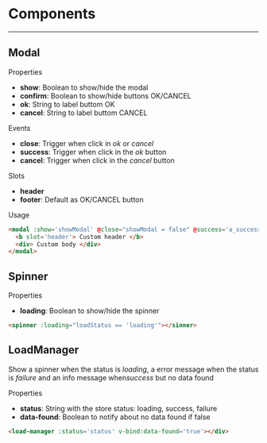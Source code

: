 Components
==========

---

Modal
-----

Properties

-	**show**: Boolean to show/hide the modal
-	**confirm**: Boolean to show/hide buttons OK/CANCEL
-	**ok**: String to label buttom OK
-	**cancel**: String to label buttom CANCEL

Events

-	**close**: Trigger when click in *ok* or *cancel*
-	**success**: Trigger when click in the *ok* button
-	**cancel**: Trigger when click in the *cancel* button

Slots

-	**header**
-	**footer**: Default as OK/CANCEL button

Usage

```html
<modal :show='showModal' @close="showModal = false" @success='a_success_callback' @cancel='a_cancel_callback'>
  <b slot='header'> Custom header </b>
  <div> Custom body </div>
</modal>
```

Spinner
-------

Properties

-	**loading**: Boolean to show/hide the spinner

```html
<spinner :loading="loadStatus == 'loading'"></sinner>
```

LoadManager
-----------

Show a spinner when the status is *loading*, a error message when the status is *failure* and an info message when*success* but no data found

Properties

-	**status**: String with the store status: loading, success, failure
-	**data-found**: Boolean to notify about no data found if false

```html
<load-manager :status='status' v-bind:data-found='true'></div>
```
